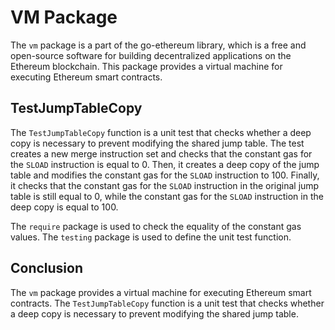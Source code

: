 # VM Package

The `vm` package is a part of the go-ethereum library, which is a free and open-source software for building decentralized applications on the Ethereum blockchain. This package provides a virtual machine for executing Ethereum smart contracts.

## TestJumpTableCopy

The `TestJumpTableCopy` function is a unit test that checks whether a deep copy is necessary to prevent modifying the shared jump table. The test creates a new merge instruction set and checks that the constant gas for the `SLOAD` instruction is equal to 0. Then, it creates a deep copy of the jump table and modifies the constant gas for the `SLOAD` instruction to 100. Finally, it checks that the constant gas for the `SLOAD` instruction in the original jump table is still equal to 0, while the constant gas for the `SLOAD` instruction in the deep copy is equal to 100.

The `require` package is used to check the equality of the constant gas values. The `testing` package is used to define the unit test function.

## Conclusion

The `vm` package provides a virtual machine for executing Ethereum smart contracts. The `TestJumpTableCopy` function is a unit test that checks whether a deep copy is necessary to prevent modifying the shared jump table.